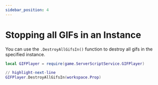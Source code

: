 ```yaml
---
sidebar_position: 4
---
```


# Stopping all GIFs in an Instance

You can use the `.DestroyAllGifsIn()` function to destroy all gifs in the specified instance.

```lua
local GIFPlayer = require(game.ServerScriptService.GIFPlayer)

// highlight-next-line
GIFPlayer.DestroyAllGifsIn(workspace.Prop)
```
